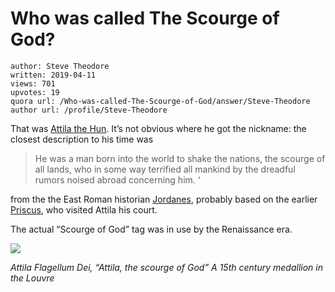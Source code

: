 # Who was called The Scourge of God?

	author: Steve Theodore
	written: 2019-04-11
	views: 701
	upvotes: 19
	quora url: /Who-was-called-The-Scourge-of-God/answer/Steve-Theodore
	author url: /profile/Steve-Theodore


That was [Attila the Hun](https://www.ancient.eu/Attila_the_Hun/). It’s not obvious where he got the nickname: the closest description to his time was

> He was a man born into the world to shake the nations, the scourge of all lands, who in some way terrified all mankind by the dreadful rumors noised abroad concerning him. ‘

from the the East Roman historian [Jordanes](https://sourcebooks.fordham.edu/source/jordanes-attila.asp), probably based on the earlier [Priscus](https://en.wikipedia.org/wiki/Priscus), who visited Attila his court.

The actual “Scourge of God” tag was in use by the Renaissance era.

![](https://qph.fs.quoracdn.net/main-qimg-0e89b7846a0e05ee75f31d21f54be549)

_Attila Flagellum Dei, “Attila, the scourge of God” A 15th century medallion in the Louvre_ 

